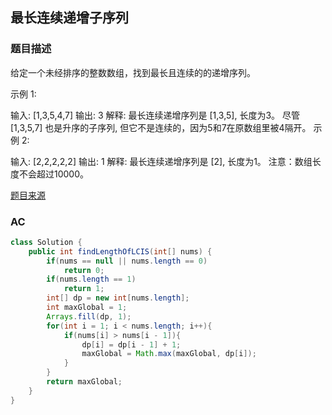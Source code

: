 ## 最长连续递增子序列

### 题目描述

给定一个未经排序的整数数组，找到最长且连续的的递增序列。

示例 1:

输入: [1,3,5,4,7]
输出: 3
解释: 最长连续递增序列是 [1,3,5], 长度为3。
尽管 [1,3,5,7] 也是升序的子序列, 但它不是连续的，因为5和7在原数组里被4隔开。 
示例 2:

输入: [2,2,2,2,2]
输出: 1
解释: 最长连续递增序列是 [2], 长度为1。
注意：数组长度不会超过10000。

[题目来源](https://leetcode-cn.com/problems/longest-continuous-increasing-subsequence)

### AC

```java
class Solution {
    public int findLengthOfLCIS(int[] nums) {
        if(nums == null || nums.length == 0)
            return 0;
        if(nums.length == 1)
            return 1;
        int[] dp = new int[nums.length];
        int maxGlobal = 1;
        Arrays.fill(dp, 1);
        for(int i = 1; i < nums.length; i++){
            if(nums[i] > nums[i - 1]){
                dp[i] = dp[i - 1] + 1;
                maxGlobal = Math.max(maxGlobal, dp[i]);
            }
        }
        return maxGlobal;
    }
}
```